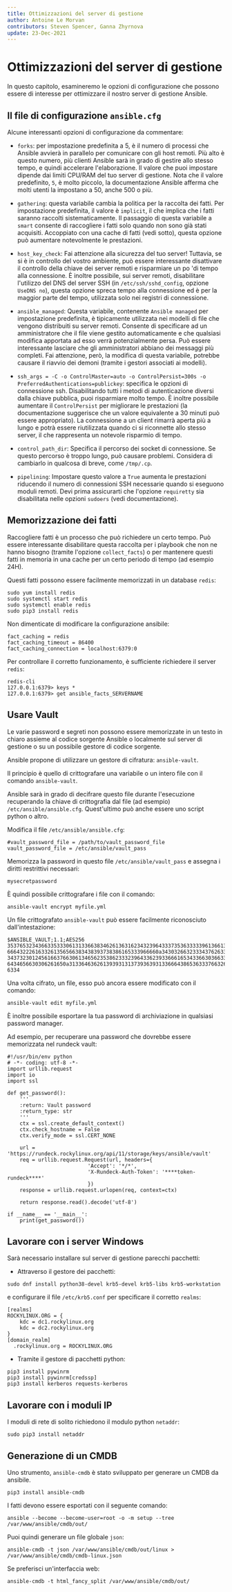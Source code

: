 ```yaml
---
title: Ottimizzazioni del server di gestione
author: Antoine Le Morvan
contributors: Steven Spencer, Ganna Zhyrnova
update: 23-Dec-2021
---
```


# Ottimizzazioni del server di gestione

In questo capitolo, esamineremo le opzioni di configurazione che possono essere di interesse per ottimizzare il nostro server di gestione Ansible.

## Il file di configurazione `ansible.cfg`

Alcune interessanti opzioni di configurazione da commentare:

* `forks`: per impostazione predefinita a 5, è il numero di processi che Ansible avvierà in parallelo per comunicare con gli host remoti. Più alto è questo numero, più clienti Ansible sarà in grado di gestire allo stesso tempo, e quindi accelerare l'elaborazione. Il valore che puoi impostare dipende dai limiti CPU/RAM del tuo server di gestione. Nota che il valore predefinito, `5`, è molto piccolo, la documentazione Ansible afferma che molti utenti la impostano a 50, anche 500 o più.

* `gathering`: questa variabile cambia la politica per la raccolta dei fatti. Per impostazione predefinita, il valore è `implicit`, il che implica che i fatti saranno raccolti sistematicamente. Il passaggio di questa variabile a `smart` consente di raccogliere i fatti solo quando non sono già stati acquisiti. Accoppiato con una cache di fatti (vedi sotto), questa opzione può aumentare notevolmente le prestazioni.

* `host_key_check`: Fai attenzione alla sicurezza del tuo server! Tuttavia, se si è in controllo del vostro ambiente, può essere interessante disattivare il controllo della chiave dei server remoti e risparmiare un po 'di tempo alla connessione. È inoltre possibile, sui server remoti, disabilitare l'utilizzo del DNS del server SSH (in `/etc/ssh/sshd_config`, opzione `UseDNS no`), questa opzione spreca tempo alla connessione ed è per la maggior parte del tempo, utilizzata solo nei registri di connessione.

* `ansible_managed`: Questa variabile, contenente `Ansible managed` per impostazione predefinita, è tipicamente utilizzata nei modelli di file che vengono distribuiti su server remoti. Consente di specificare ad un amministratore che il file viene gestito automaticamente e che qualsiasi modifica apportata ad esso verrà potenzialmente persa. Può essere interessante lasciare che gli amministratori abbiano dei messaggi più completi. Fai attenzione, però, la modifica di questa variabile, potrebbe causare il riavvio dei demoni (tramite i gestori associati ai modelli).

* `ssh_args = -C -o ControlMaster=auto -o ControlPersist=300s -o PreferredAuthentications=publickey`: specifica le opzioni di connessione ssh. Disabilitando tutti i metodi di autenticazione diversi dalla chiave pubblica, puoi risparmiare molto tempo. È inoltre possibile aumentare il `ControlPersist` per migliorare le prestazioni (la documentazione suggerisce che un valore equivalente a 30 minuti può essere appropriato). La connessione a un client rimarrà aperta più a lungo e potrà essere riutilizzata quando ci si riconnette allo stesso server, il che rappresenta un notevole risparmio di tempo.

* `control_path_dir`: Specifica il percorso dei socket di connessione. Se questo percorso è troppo lungo, può causare problemi. Considera di cambiarlo in qualcosa di breve, come `/tmp/.cp`.

* `pipelining`: Impostare questo valore a `True` aumenta le prestazioni riducendo il numero di connessioni SSH necessarie quando si eseguono moduli remoti. Devi prima assicurarti che l'opzione `requiretty` sia disabilitata nelle opzioni `sudoers` (vedi documentazione).

## Memorizzazione dei fatti

Raccogliere fatti è un processo che può richiedere un certo tempo. Può essere interessante disabilitare questa raccolta per i playbook che non ne hanno bisogno (tramite l'opzione `collect_facts`) o per mantenere questi fatti in memoria in una cache per un certo periodo di tempo (ad esempio 24H).

Questi fatti possono essere facilmente memorizzati in un database `redis`:

```
sudo yum install redis
sudo systemctl start redis
sudo systemctl enable redis
sudo pip3 install redis
```

Non dimenticate di modificare la configurazione ansibile:

```
fact_caching = redis
fact_caching_timeout = 86400
fact_caching_connection = localhost:6379:0
```

Per controllare il corretto funzionamento, è sufficiente richiedere il server `redis`:

```
redis-cli
127.0.0.1:6379> keys *
127.0.0.1:6379> get ansible_facts_SERVERNAME
```

## Usare Vault

Le varie password e segreti non possono essere memorizzate in un testo in chiaro assieme al codice sorgente Ansible o localmente sul server di gestione o su un possibile gestore di codice sorgente.

Ansible propone di utilizzare un gestore di cifratura: `ansible-vault`.

Il principio è quello di crittografare una variabile o un intero file con il comando `ansible-vault`.

Ansible sarà in grado di decifrare questo file durante l'esecuzione recuperando la chiave di crittografia dal file (ad esempio) `/etc/ansible/ansible.cfg`. Quest'ultimo può anche essere uno script python o altro.

Modifica il file `/etc/ansible/ansible.cfg`:

```
#vault_password_file = /path/to/vault_password_file
vault_password_file = /etc/ansible/vault_pass
```

Memorizza la password in questo file `/etc/ansible/vault_pass` e assegna i diritti restrittivi necessari:

```
mysecretpassword
```

È quindi possibile crittografare i file con il comando:

```
ansible-vault encrypt myfile.yml
```

Un file crittografato `ansible-vault` può essere facilmente riconosciuto dall'intestazione:

```
$ANSIBLE_VAULT;1.1;AES256
35376532343663353330613133663834626136316234323964333735363333396136613266383966
6664322261633261356566383438393738386165333966660a343032663233343762633936313630
34373230124561663766306134656235386233323964336239336661653433663036633334366661
6434656630306261650a313364636261393931313739363931336664386536333766326264633330
6334
```

Una volta cifrato, un file, esso può ancora essere modificato con il comando:

```
ansible-vault edit myfile.yml
```

È inoltre possibile esportare la tua password di archiviazione in qualsiasi password manager.

Ad esempio, per recuperare una password che dovrebbe essere memorizzata nel rundeck vault:

```
#!/usr/bin/env python
# -*- coding: utf-8 -*-
import urllib.request
import io
import ssl

def get_password():
    '''
    :return: Vault password
    :return_type: str
    '''
    ctx = ssl.create_default_context()
    ctx.check_hostname = False
    ctx.verify_mode = ssl.CERT_NONE

    url = 'https://rundeck.rockylinux.org/api/11/storage/keys/ansible/vault'
    req = urllib.request.Request(url, headers={
                          'Accept': '*/*',
                          'X-Rundeck-Auth-Token': '****token-rundeck****'
                          })
    response = urllib.request.urlopen(req, context=ctx)

    return response.read().decode('utf-8')

if __name__ == '__main__':
    print(get_password())
```

## Lavorare con i server Windows

Sarà necessario installare sul server di gestione parecchi pacchetti:

* Attraverso il gestore dei pacchetti:

```
sudo dnf install python38-devel krb5-devel krb5-libs krb5-workstation
```

e configurare il file `/etc/krb5.conf` per specificare il corretto `realms`:

```
[realms]
ROCKYLINUX.ORG = {
    kdc = dc1.rockylinux.org
    kdc = dc2.rockylinux.org
}
[domain_realm]
  .rockylinux.org = ROCKYLINUX.ORG
```

* Tramite il gestore di pacchetti python:

```
pip3 install pywinrm
pip3 install pywinrm[credssp]
pip3 install kerberos requests-kerberos
```

## Lavorare con i moduli IP

I moduli di rete di solito richiedono il modulo python `netaddr`:

```
sudo pip3 install netaddr
```

## Generazione di un CMDB

Uno strumento, `ansible-cmdb` è stato sviluppato per generare un CMDB da ansibile.

```
pip3 install ansible-cmdb
```

I fatti devono essere esportati con il seguente comando:

```
ansible --become --become-user=root -o -m setup --tree /var/www/ansible/cmdb/out/
```

Puoi quindi generare un file globale `json`:

```
ansible-cmdb -t json /var/www/ansible/cmdb/out/linux > /var/www/ansible/cmdb/cmdb-linux.json
```

Se preferisci un'interfaccia web:

```
ansible-cmdb -t html_fancy_split /var/www/ansible/cmdb/out/
```
